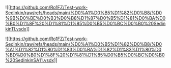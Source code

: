 ![[https://github.com/Ro1FZ/Test-work-Sedinkin/raw/refs/heads/main/%D0%A1%D0%B5%D1%82%D0%B8/%D0%9B%D0%BE%D0%B3%D0%B8%D1%87%D0%B5%D1%81%D0%BA%D0%B0%D1%8F%20%D1%81%D1%85%D0%B5%D0%BC%D0%B0%20Sedinkin11.vsdx]]

![[https://github.com/Ro1FZ/Test-work-Sedinkin/raw/refs/heads/main/%D0%A1%D0%B5%D1%82%D0%B8/%D0%A1%D1%82%D1%80%D1%83%D0%BA%D1%82%D1%83%D1%80%D0%BD%D0%B0%D1%8F%20%D1%81%D1%85%D0%B5%D0%BC%D0%B0%20SedinkinSA11.vsdx]]